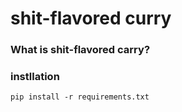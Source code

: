 # shit-flavored curry
### What is shit-flavored carry?

### instllation
```angular2html
pip install -r requirements.txt
```